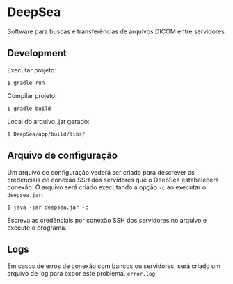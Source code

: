 # DeepSea
Software para buscas e transferências de arquivos DICOM entre servidores.

## Development
Executar projeto:
```
$ gradle run
```

Compilar projeto:
```
$ gradle build
```

Local do arquivo .jar gerado:
```
$ DeepSea/app/build/libs/
```

## Arquivo de configuração
Um arquivo de configuração vederá ser criado para descrever as credênciais
de conexão SSH dos servidores que o DeepSea estabelecerá conexão.
O arquivo será criado executando a  opção `-c` ao executar o `deepsea.jar`:
```
$ java -jar deepsea.jar -c
```
Escreva as credênciais por conexão SSH dos servidores no arquivo e execute o programa.

## Logs
Em casos de erros de conexão com bancos ou servidores, será criado um arquivo de log para
expor este problema.
`error.log`